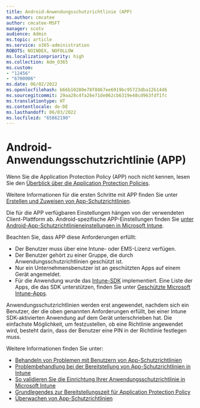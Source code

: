 ```yaml
---
title: Android-Anwendungsschutzrichtlinie (APP)
ms.author: cmcatee
author: cmcatee-MSFT
manager: scotv
audience: Admin
ms.topic: article
ms.service: o365-administration
ROBOTS: NOINDEX, NOFOLLOW
ms.localizationpriority: high
ms.collection: Adm_O365
ms.custom:
- "12456"
- "6700006"
ms.date: 06/02/2022
ms.openlocfilehash: b66b10280e78f8867ee6919bc95723dba12b14d6
ms.sourcegitcommit: 29aa28c4fa26e71de062cb6319e48cd963fdf1fc
ms.translationtype: HT
ms.contentlocale: de-DE
ms.lasthandoff: 06/03/2022
ms.locfileid: "65862190"
---
```

# <a name="android-application-protection-policy-app"></a>Android-Anwendungsschutzrichtlinie (APP)

Wenn Sie die Application Protection Policy (APP) noch nicht kennen, lesen Sie den [Überblick über die Application Protection Policies](https://docs.microsoft.com/mem/intune/apps/app-protection-policy).

Weitere Informationen für die ersten Schritte mit APP finden Sie unter [Erstellen und Zuweisen von App-Schutzrichtlinien](https://docs.microsoft.com/intune/app-protection-policies).

Die für die APP verfügbaren Einstellungen hängen von der verwendeten Client-Plattform ab. Android-spezifische APP-Einstellungen finden Sie [unter Android-App-Schutzrichtlinieneinstellungen in Microsoft Intune](https://docs.microsoft.com/mem/intune/apps/app-protection-policy-settings-android).

Beachten Sie, dass APP diese Anforderungen erfüllt:

- Der Benutzer muss über eine Intune- oder EMS-Lizenz verfügen.
- Der Benutzer gehört zu einer Gruppe, die durch Anwendungsschutzrichtlinien geschützt ist.
- Nur ein Unternehmensbenutzer ist an geschützten Apps auf einem Gerät angemeldet.
- Für die Anwendung wurde das [Intune-SDK](https://docs.microsoft.com/intune/app-sdk-get-started) implementiert. Eine Liste der Apps, die das SDK unterstützen, finden Sie unter [Geschützte Microsoft Intune-Apps](https://docs.microsoft.com/intune/apps-supported-intune-apps).

Anwendungsschutzrichtlinien werden erst angewendet, nachdem sich ein Benutzer, der die oben genannten Anforderungen erfüllt, bei einer Intune SDK-aktivierten Anwendung auf dem Gerät unterschrieben hat. Die einfachste Möglichkeit, um festzustellen, ob eine Richtlinie angewendet wird, besteht darin, dass der Benutzer eine PIN in der Richtlinie festlegen muss.

Weitere Informationen finden Sie unter:

- [Behandeln von Problemen mit Benutzern von App-Schutzrichtlinien](https://docs.microsoft.com/troubleshoot/mem/intune/troubleshoot-mam)
- [Problembehandlung bei der Bereitstellung von App-Schutzrichtlinien in Intune](https://docs.microsoft.com/troubleshoot/mem/intune/troubleshoot-app-protection-policy-deployment)
- [So validieren Sie die Einrichtung Ihrer Anwendungsschutzrichtlinie in Microsoft Intune](https://docs.microsoft.com/intune/app-protection-policies-validate)
- [Grundlegendes zur Bereitstellungszeit für Application Protection Policy](https://docs.microsoft.com/intune/app-protection-policy-delivery)
- [Überwachen von App-Schutzrichtlinien](https://docs.microsoft.com/intune/app-protection-policies-monitor)
